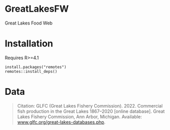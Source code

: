 # GreatLakesFW
Great Lakes Food Web


# Installation

Requires R>=4.1

```{R}
install.packages("remotes")
remotes::install_deps()
```


# Data 

> Citation: GLFC (Great Lakes Fishery Commission). 2022. Commercial fish production in the Great Lakes 1867–2020 [online database]. Great Lakes Fishery Commission, Ann Arbor, Michigan. Available: www.glfc.org/great-lakes-databases.php.